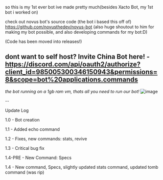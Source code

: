 so this is my 1st ever bot ive made pretty much(besides Xacto Bot, my 1st bot i worked on)

check out novus bot's source code (the bot i based this off of) https://github.com/novusthedev/novus-bot
(also huge shoutout to him for making my bot possible, and also developing commands for my bot:D)


(Code has been moved into releases!)



dont want to self host?
Invite China Bot here! - https://discord.com/api/oauth2/authorize?client_id=985005300346150943&permissions=8&scope=bot%20applications.commands
--------
_the bot running on a 1gb ram vm, thats all you need to run our bot!_
![image](https://user-images.githubusercontent.com/88512222/201854589-76cbc92c-bdde-452b-a61c-054ce4ec2112.png)

--

Update Log 

1.0 - Bot creation  

1.1 - Added echo command

1.2 - Fixes, new commands: stats, revive

1.3 - Critical bug fix

1.4-PRE - New Command: Specs

1.4 - New command, Specs, slightly updated stats command, updated tomb command (was rip)

